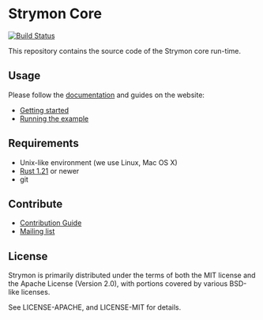 Strymon Core
============

[![Build Status](https://travis-ci.org/strymon-system/strymon-core.svg?branch=master)](https://travis-ci.org/strymon-system/strymon-core)

This repository contains the source code of the Strymon core run-time.

## Usage

Please follow the [documentation](http://strymon-system.github.io/docs/) and guides on the website:

 - [Getting started](https://strymon-system.github.io/docs/getting-started)
 - [Running the example](http://strymon-system.github.io/docs/running-the-example)

## Requirements

 - Unix-like environment (we use Linux, Mac OS X)
 - [Rust 1.21](https://www.rust-lang.org/) or newer
 - git

## Contribute

 - [Contribution Guide](https://strymon-system.github.io/docs/how-to-contribute)
 - [Mailing list](https://lists.inf.ethz.ch/mailman/listinfo/strymon-users)

## License

Strymon is primarily distributed under the terms of both the MIT license and the Apache License (Version 2.0), with portions covered by various BSD-like licenses.

See LICENSE-APACHE, and LICENSE-MIT for details.
